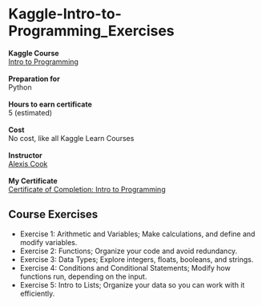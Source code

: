# Kaggle-Intro-to-Programming_Exercises

<p>
  <b>Kaggle Course</b><br>
  <a href="https://www.kaggle.com/learn/intro-to-programming">Intro to Programming</a>
  <br>
  <br>
  <b>Preparation for</b><br>
  Python
  <br>
  <br>
  <b>Hours to earn certificate</b><br>
  5 (estimated)
  <br>
  <br>
  <b>Cost</b><br>
  No cost, like all Kaggle Learn Courses
  <br>
  <br>
  <b>Instructor</b><br>
  <a href="https://www.kaggle.com/alexisbcook">Alexis Cook</a>
  <br>
  <br>
  <b>My Certificate</b><br>
  <a href="https://www.kaggle.com/learn/certification/asmnajmussakibkhan/intro-to-programming">Certificate of Completion: Intro to Programming</a>
  <br>
</p>

## Course Exercises

- Exercise 1: Arithmetic and Variables; Make calculations, and define and modify variables.
- Exercise 2: Functions; Organize your code and avoid redundancy.
- Exercise 3: Data Types; Explore integers, floats, booleans, and strings.
- Exercise 4: Conditions and Conditional Statements; Modify how functions run, depending on the input.
- Exercise 5: Intro to Lists; Organize your data so you can work with it efficiently.
